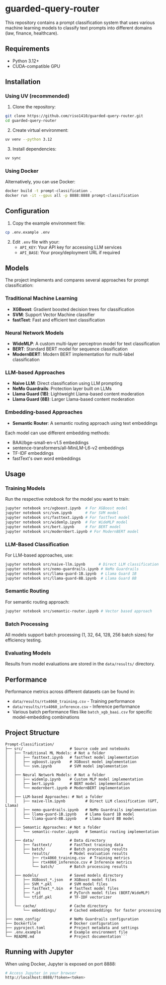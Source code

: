 # guarded-query-router

This repository contains a prompt classification system that uses various machine learning models to classify text prompts into different domains (law, finance, healthcare).

## Requirements

- Python 3.12+
- CUDA-compatible GPU

## Installation

### Using UV (recommended)

1. Clone the repository:
```bash
git clone https://github.com/riso1410/guarded-query-router.git
cd guarded-query-router
```

2. Create virtual environment:
```bash
uv venv --python 3.12
```

3. Install dependencies:
```bash
uv sync
```

### Using Docker

Alternatively, you can use Docker:

```bash
docker build -t prompt-classification .
docker run -it --gpus all -p 8888:8888 prompt-classification
```

## Configuration

1. Copy the example environment file:
```bash
cp .env.example .env
```

2. Edit `.env` file with your:
   - `API_KEY`: Your API key for accessing LLM services
   - `API_BASE`: Your proxy/deployment URL if required

## Models

The project implements and compares several approaches for prompt classification:

### Traditional Machine Learning
- **XGBoost**: Gradient boosted decision trees for classification
- **SVM**: Support Vector Machine classifier
- **fastText**: Fast and efficient text classification 

### Neural Network Models
- **WideMLP**: A custom multi-layer perceptron model for text classification
- **BERT**: Standard BERT model for sequence classification
- **ModernBERT**: Modern BERT implementation for multi-label classification

### LLM-based Approaches
- **Naive LLM**: Direct classification using LLM prompting
- **NeMo Guardrails**: Protection layer built on LLMs
- **Llama Guard (1B)**: Lightweight Llama-based content moderation
- **Llama Guard (8B)**: Larger Llama-based content moderation

### Embedding-based Approaches
- **Semantic Router**: A semantic routing approach using text embeddings

Each model can use different embedding methods:
- BAAI/bge-small-en-v1.5 embeddings
- sentence-transformers/all-MiniLM-L6-v2 embeddings
- TF-IDF embeddings
- fastText's own word embeddings

## Usage

### Training Models

Run the respective notebook for the model you want to train:
```bash
jupyter notebook src/xgboost.ipynb  # For XGBoost model
jupyter notebook src/svm.ipynb      # For SVM model
jupyter notebook src/fasttext.ipynb # For fastText model
jupyter notebook src/widemlp.ipynb  # For WideMLP model
jupyter notebook src/bert.ipynb     # For BERT model
jupyter notebook src/modernbert.ipynb # For ModernBERT model
```

### LLM-Based Classification

For LLM-based approaches, use:
```bash
jupyter notebook src/naive-llm.ipynb      # Direct LLM classification
jupyter notebook src/nemo-guardrails.ipynb # NeMo Guardrails
jupyter notebook src/llama-guard-1B.ipynb  # Llama Guard 1B
jupyter notebook src/llama-guard-8B.ipynb  # Llama Guard 8B
```

### Semantic Routing

For semantic routing approach:
```bash
jupyter notebook src/semantic-router.ipynb # Vector based approach
```

### Batch Processing

All models support batch processing (1, 32, 64, 128, 256 batch sizes) for efficiency testing.

### Evaluating Models

Results from model evaluations are stored in the `data/results/` directory.

## Performance

Performance metrics across different datasets can be found in:
- `data/results/rtx4060_training.csv` - Training performance
- `data/results/rtx4060_inference.csv` - Inference performance
- Various batch performance files like `batch_xgb_baai.csv` for specific model-embedding combinations

## Project Structure

```
Prompt-Classification/
├── src/                     # Source code and notebooks
│   ├── Traditional ML Models: # Not a folder
│   │   ├── fasttext.ipynb   # fastText model implementation
│   │   ├── xgboost.ipynb    # XGBoost model implementation
│   │   └── svm.ipynb        # SVM model implementation
│   │
│   ├── Neural Network Models: # Not a folder
│   │   ├── widemlp.ipynb    # Custom MLP model implementation
│   │   ├── bert.ipynb       # BERT model implementation
│   │   └── modernbert.ipynb # ModernBERT implementation
│   │
│   ├── LLM-based Approaches: # Not a folder
│   │   ├── naive-llm.ipynb         # Direct LLM classification (GPT, Llama)
│   │   ├── nemo-guardrails.ipynb   # NeMo Guardrails implementation
│   │   ├── llama-guard-1B.ipynb    # Llama Guard 1B model
│   │   └── llama-guard-8B.ipynb    # Llama Guard 8B model
│   │
│   ├── Semantic Approaches: # Not a folder
│   │   └── semantic-router.ipynb   # Semantic routing implementation
│   │
│   ├── data/                # Data directory
│   │   ├── fasttext/        # FastText training data
│   │   ├── batch/           # Batch processing results
│   │   └── results/         # Model evaluation results
│   │       ├── rtx4060_training.csv  # Training metrics
│   │       ├── rtx4060_inference.csv # Inference metrics
│   │       └── batch/       # Batch processing results
│   │
│   ├── models/              # Saved models directory
│   │   ├── XGBoost_*.json   # XGBoost model files
│   │   ├── SVM_*.pkl        # SVM model files
│   │   ├── fastText_*.bin   # fastText model files
│   │   ├── *.pt             # PyTorch model files (BERT/WideMLP)
│   │   └── tfidf.pkl        # TF-IDF vectorizer
│   │
│   └── cache/               # Cache directory
│       └── embeddings/      # Cached embeddings for faster processing
│
├── nemo_config/             # NeMo Guardrails configuration
├── Dockerfile               # Docker configuration
├── pyproject.toml           # Project metadata and settings
├── .env.example             # Example environment file
└── README.md                # Project documentation```
```

## Running with Jupyter

When using Docker, Jupyter is exposed on port 8888:

```bash
# Access Jupyter in your browser
http://localhost:8888/?token=<token>
```
